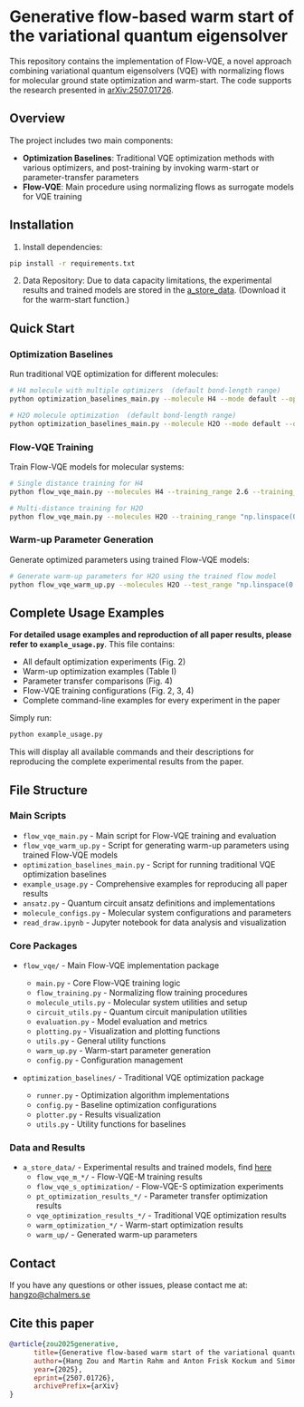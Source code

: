 # Generative flow-based warm start of the variational quantum eigensolver

This repository contains the implementation of Flow-VQE, a novel approach combining variational quantum eigensolvers (VQE) with normalizing flows for molecular ground state optimization and warm-start. The code supports the research presented in [arXiv:2507.01726](https://arxiv.org/abs/2507.01726).

## Overview

The project includes two main components:
- **Optimization Baselines**: Traditional VQE optimization methods with various optimizers, and post-training by invoking warm-start or parameter-transfer parameters
- **Flow-VQE**: Main procedure using normalizing flows as surrogate models for VQE training

## Installation

1. Install dependencies:
```bash
pip install -r requirements.txt
```
2. Data Repository: Due to data capacity limitations, the experimental results and trained models are stored in the [a_store_data](https://drive.google.com/drive/folders/1mDTOIzxq2T6BhY_qCFSTw9EszD9fsJdH?usp=sharing). (Download it for the warm-start function.)

## Quick Start

### Optimization Baselines

Run traditional VQE optimization for different molecules:

```bash
# H4 molecule with multiple optimizers  (default bond-length range)
python optimization_baselines_main.py --molecule H4 --mode default --optimizers ADAM GD QNSPSA

# H2O molecule optimization  (default bond-length range)
python optimization_baselines_main.py --molecule H2O --mode default --optimizers ADAM GD QNSPSA
```

### Flow-VQE Training

Train Flow-VQE models for molecular systems:

```bash
# Single distance training for H4
python flow_vqe_main.py --molecules H4 --training_range 2.6 --training_mode single --n_flows 7  --n_epochs 3001

# Multi-distance training for H2O 
python flow_vqe_main.py --molecules H2O --training_range "np.linspace(0.8, 1.8, 6)" --training_mode multi --n_epochs 5001 
```

### Warm-up Parameter Generation

Generate optimized parameters using trained Flow-VQE models:

```bash
# Generate warm-up parameters for H2O using the trained flow model 
python flow_vqe_warm_up.py --molecules H2O --test_range "np.linspace(0.75, 1.9, 50)"
```
 
## Complete Usage Examples

**For detailed usage examples and reproduction of all paper results, please refer to `example_usage.py`**. This file contains:

- All default optimization experiments (Fig. 2)
- Warm-up optimization examples (Table I) 
- Parameter transfer comparisons (Fig. 4)
- Flow-VQE training configurations (Fig. 2, 3, 4)
- Complete command-line examples for every experiment in the paper

Simply run:
```bash
python example_usage.py
```

This will display all available commands and their descriptions for reproducing the complete experimental results from the paper.

## File Structure

### Main Scripts
- `flow_vqe_main.py` - Main script for Flow-VQE training and evaluation
- `flow_vqe_warm_up.py` - Script for generating warm-up parameters using trained Flow-VQE models
- `optimization_baselines_main.py` - Script for running traditional VQE optimization baselines
- `example_usage.py` - Comprehensive examples for reproducing all paper results
- `ansatz.py` - Quantum circuit ansatz definitions and implementations
- `molecule_configs.py` - Molecular system configurations and parameters
- `read_draw.ipynb` - Jupyter notebook for data analysis and visualization

### Core Packages
- `flow_vqe/` - Main Flow-VQE implementation package
  - `main.py` - Core Flow-VQE training logic
  - `flow_training.py` - Normalizing flow training procedures
  - `molecule_utils.py` - Molecular system utilities and setup
  - `circuit_utils.py` - Quantum circuit manipulation utilities
  - `evaluation.py` - Model evaluation and metrics
  - `plotting.py` - Visualization and plotting functions
  - `utils.py` - General utility functions
  - `warm_up.py` - Warm-start parameter generation
  - `config.py` - Configuration management

- `optimization_baselines/` - Traditional VQE optimization package
  - `runner.py` - Optimization algorithm implementations
  - `config.py` - Baseline optimization configurations
  - `plotter.py` - Results visualization
  - `utils.py` - Utility functions for baselines

### Data and Results 
- `a_store_data/` - Experimental results and trained models, find [here](https://drive.google.com/drive/folders/1mDTOIzxq2T6BhY_qCFSTw9EszD9fsJdH?usp=sharing)
  - `flow_vqe_m_*/` - Flow-VQE-M training results
  - `flow_vqe_s_optimization/` - Flow-VQE-S optimization experiments
  - `pt_optimization_results_*/` - Parameter transfer optimization results
  - `vqe_optimization_results_*/` - Traditional VQE optimization results
  - `warm_optimization_*/` - Warm-start optimization results
  - `warm_up/` - Generated warm-up parameters

## Contact

If you have any questions or other issues, please contact me at: hangzo@chalmers.se

## Cite this paper
```bibtex
@article{zou2025generative,
      title={Generative flow-based warm start of the variational quantum eigensolver}, 
      author={Hang Zou and Martin Rahm and Anton Frisk Kockum and Simon Olsson},
      year={2025},
      eprint={2507.01726},
      archivePrefix={arXiv}
}
```
